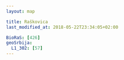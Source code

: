 ```yaml
---
layout: map

title: Raškovica
last_modified_at: 2018-05-22T23:34:05+02:00

BioRaS: [426]
geoSrbija:
  L1_302: [57]
---
```

